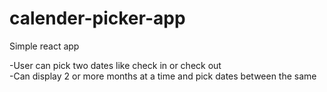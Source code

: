 # calender-picker-app

Simple react app  

-User can pick two dates like check in or check out<br/> 
-Can display 2 or more months at a time and pick dates between the same
